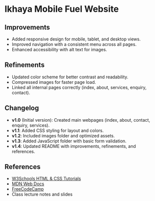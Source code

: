 # Ikhaya Mobile Fuel Website

## Improvements
- Added responsive design for mobile, tablet, and desktop views.  
- Improved navigation with a consistent menu across all pages.  
- Enhanced accessibility with alt text for images.  

## Refinements
- Updated color scheme for better contrast and readability.  
- Compressed images for faster page load.  
- Linked all internal pages correctly (index, about, services, enquiry, contact).  

## Changelog
- **v1.0** (Initial version): Created main webpages (index, about, contact, enquiry, services).  
- **v1.1**: Added CSS styling for layout and colors.  
- **v1.2**: Included images folder and optimized assets.  
- **v1.3**: Added JavaScript folder with basic form validation.  
- **v1.4**: Updated README with improvements, refinements, and references.  

## References
- [W3Schools HTML & CSS Tutorials](https://www.w3schools.com)  
- [MDN Web Docs](https://developer.mozilla.org)  
- [FreeCodeCamp](https://www.freecodecamp.org)  
- Class lecture notes and slides
